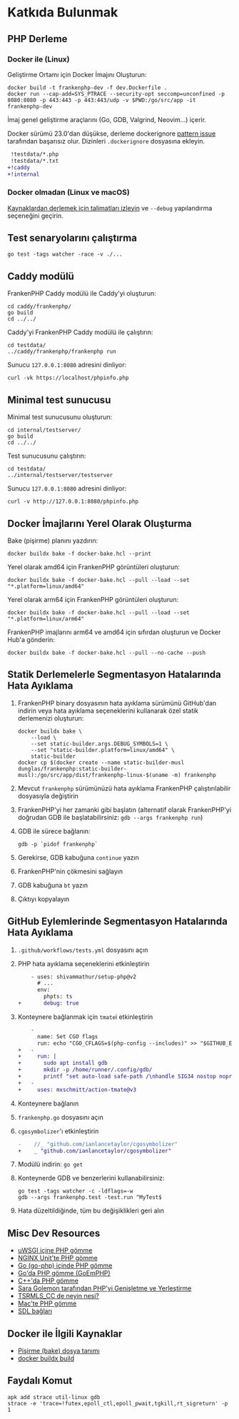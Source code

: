 # Katkıda Bulunmak

## PHP Derleme

### Docker ile (Linux)

Geliştirme Ortamı için Docker İmajını Oluşturun:

```console
docker build -t frankenphp-dev -f dev.Dockerfile .
docker run --cap-add=SYS_PTRACE --security-opt seccomp=unconfined -p 8080:8080 -p 443:443 -p 443:443/udp -v $PWD:/go/src/app -it frankenphp-dev
```

İmaj genel geliştirme araçlarını (Go, GDB, Valgrind, Neovim...) içerir.

Docker sürümü 23.0'dan düşükse, derleme dockerignore [pattern issue](https://github.com/moby/moby/pull/42676) tarafından başarısız olur. Dizinleri `.dockerignore` dosyasına ekleyin.

```patch
 !testdata/*.php
 !testdata/*.txt
+!caddy
+!internal
```

### Docker olmadan (Linux ve macOS)

[Kaynaklardan derlemek için talimatları izleyin](https://frankenphp.dev/docs/compile/) ve `--debug` yapılandırma seçeneğini geçirin.

## Test senaryolarını çalıştırma

```console
go test -tags watcher -race -v ./...
```

## Caddy modülü

FrankenPHP Caddy modülü ile Caddy'yi oluşturun:

```console
cd caddy/frankenphp/
go build
cd ../../
```

Caddy'yi FrankenPHP Caddy modülü ile çalıştırın:

```console
cd testdata/
../caddy/frankenphp/frankenphp run
```

Sunucu `127.0.0.1:8080` adresini dinliyor:

```console
curl -vk https://localhost/phpinfo.php
```

## Minimal test sunucusu

Minimal test sunucusunu oluşturun:

```console
cd internal/testserver/
go build
cd ../../
```

Test sunucusunu çalıştırın:

```console
cd testdata/
../internal/testserver/testserver
```

Sunucu `127.0.0.1:8080` adresini dinliyor:

```console
curl -v http://127.0.0.1:8080/phpinfo.php
```

## Docker İmajlarını Yerel Olarak Oluşturma

Bake (pişirme) planını yazdırın:

```console
docker buildx bake -f docker-bake.hcl --print
```

Yerel olarak amd64 için FrankenPHP görüntüleri oluşturun:

```console
docker buildx bake -f docker-bake.hcl --pull --load --set "*.platform=linux/amd64"
```

Yerel olarak arm64 için FrankenPHP görüntüleri oluşturun:

```console
docker buildx bake -f docker-bake.hcl --pull --load --set "*.platform=linux/arm64"
```

FrankenPHP imajlarını arm64 ve amd64 için sıfırdan oluşturun ve Docker Hub'a gönderin:

```console
docker buildx bake -f docker-bake.hcl --pull --no-cache --push
```

## Statik Derlemelerle Segmentasyon Hatalarında Hata Ayıklama

1. FrankenPHP binary dosyasının hata ayıklama sürümünü GitHub'dan indirin veya hata ayıklama seçeneklerini kullanarak özel statik derlemenizi oluşturun:

   ```console
   docker buildx bake \
       --load \
       --set static-builder.args.DEBUG_SYMBOLS=1 \
       --set "static-builder.platform=linux/amd64" \
       static-builder
   docker cp $(docker create --name static-builder-musl dunglas/frankenphp:static-builder-musl):/go/src/app/dist/frankenphp-linux-$(uname -m) frankenphp
   ```

2. Mevcut `frankenphp` sürümünüzü hata ayıklama FrankenPHP çalıştırılabilir dosyasıyla değiştirin
3. FrankenPHP'yi her zamanki gibi başlatın (alternatif olarak FrankenPHP'yi doğrudan GDB ile başlatabilirsiniz: `gdb --args frankenphp run`)
4. GDB ile sürece bağlanın:

   ```console
   gdb -p `pidof frankenphp`
   ```

5. Gerekirse, GDB kabuğuna `continue` yazın
6. FrankenPHP'nin çökmesini sağlayın
7. GDB kabuğuna `bt` yazın
8. Çıktıyı kopyalayın

## GitHub Eylemlerinde Segmentasyon Hatalarında Hata Ayıklama

1. `.github/workflows/tests.yml` dosyasını açın
2. PHP hata ayıklama seçeneklerini etkinleştirin

   ```patch
       - uses: shivammathur/setup-php@v2
         # ...
         env:
           phpts: ts
   +       debug: true
   ```

3. Konteynere bağlanmak için `tmate`i etkinleştirin

   ```patch
       -
         name: Set CGO flags
         run: echo "CGO_CFLAGS=$(php-config --includes)" >> "$GITHUB_ENV"
   +   -
   +     run: |
   +       sudo apt install gdb
   +       mkdir -p /home/runner/.config/gdb/
   +       printf "set auto-load safe-path /\nhandle SIG34 nostop noprint pass" > /home/runner/.config/gdb/gdbinit
   +   -
   +     uses: mxschmitt/action-tmate@v3
   ```

4. Konteynere bağlanın
5. `frankenphp.go` dosyasını açın
6. `cgosymbolizer`'ı etkinleştirin

   ```patch
   -	//_ "github.com/ianlancetaylor/cgosymbolizer"
   +	_ "github.com/ianlancetaylor/cgosymbolizer"
   ```

7. Modülü indirin: `go get`
8. Konteynerde GDB ve benzerlerini kullanabilirsiniz:

   ```console
   go test -tags watcher -c -ldflags=-w
   gdb --args frankenphp.test -test.run ^MyTest$
   ```

9. Hata düzeltildiğinde, tüm bu değişiklikleri geri alın

## Misc Dev Resources

- [uWSGI içine PHP gömme](https://github.com/unbit/uwsgi/blob/master/plugins/php/php_plugin.c)
- [NGINX Unit'te PHP gömme](https://github.com/nginx/unit/blob/master/src/nxt_php_sapi.c)
- [Go (go-php) içinde PHP gömme](https://github.com/deuill/go-php)
- [Go'da PHP gömme (GoEmPHP)](https://github.com/mikespook/goemphp)
- [C++'da PHP gömme](https://gist.github.com/paresy/3cbd4c6a469511ac7479aa0e7c42fea7)
- [Sara Golemon tarafından PHP'yi Genişletme ve Yerleştirme](https://books.google.fr/books?id=zMbGvK17_tYC&pg=PA254&lpg=PA254#v=onepage&q&f=false)
- [TSRMLS_CC de neyin nesi?](http://blog.golemon.com/2006/06/what-heck-is-tsrmlscc-anyway.html)
- [Mac'te PHP gömme](https://gist.github.com/jonnywang/61427ffc0e8dde74fff40f479d147db4)
- [SDL bağları](https://pkg.go.dev/github.com/veandco/go-sdl2@v0.4.21/sdl#Main)

## Docker ile İlgili Kaynaklar

- [Pişirme (bake) dosya tanımı](https://docs.docker.com/build/customize/bake/file-definition/)
- [docker buildx build](https://docs.docker.com/engine/reference/commandline/buildx_build/)

## Faydalı Komut

```console
apk add strace util-linux gdb
strace -e 'trace=!futex,epoll_ctl,epoll_pwait,tgkill,rt_sigreturn' -p 1
```
